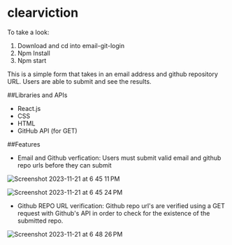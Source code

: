 # clearviction 

To take a look:

1. Download and cd into email-git-login
2. Npm Install
3. Npm start



This is a simple form that takes in an email address and github repository URL. Users are able to submit and see the results.

##Libraries and APIs 
* React.js
* CSS
* HTML
* GitHub API (for GET)


##Features

* Email and Github verfication: Users must submit valid email and github repo urls before they can submit


![Screenshot 2023-11-21 at 6 45 11 PM](https://github.com/vincentpham123/clearviction/assets/127375334/607494ad-ca6b-4944-8737-c0d42d6e127a)

![Screenshot 2023-11-21 at 6 45 24 PM](https://github.com/vincentpham123/clearviction/assets/127375334/2d907b2f-449b-485d-a07f-00302076d741)

* Github REPO URL verification: Github repo url's are verified using a GET request with Github's API in order to check for the existence of the submitted repo.

  
![Screenshot 2023-11-21 at 6 48 26 PM](https://github.com/vincentpham123/clearviction/assets/127375334/160cc7de-9b8a-475d-a339-98cdd6406f3a)
